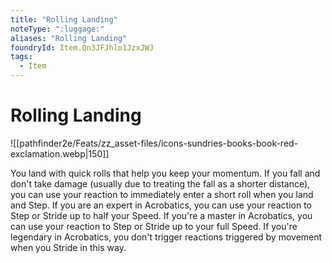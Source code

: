 ```yaml
---
title: "Rolling Landing"
noteType: ":luggage:"
aliases: "Rolling Landing"
foundryId: Item.Qn3JFJhlo1JzxJWJ
tags:
  - Item
---
```


# Rolling Landing
![[pathfinder2e/Feats/zz_asset-files/icons-sundries-books-book-red-exclamation.webp|150]]

You land with quick rolls that help you keep your momentum. If you fall and don't take damage (usually due to treating the fall as a shorter distance), you can use your reaction to immediately enter a short roll when you land and Step. If you are an expert in Acrobatics, you can use your reaction to Step or Stride up to half your Speed. If you're a master in Acrobatics, you can use your reaction to Step or Stride up to your full Speed. If you're legendary in Acrobatics, you don't trigger reactions triggered by movement when you Stride in this way.
